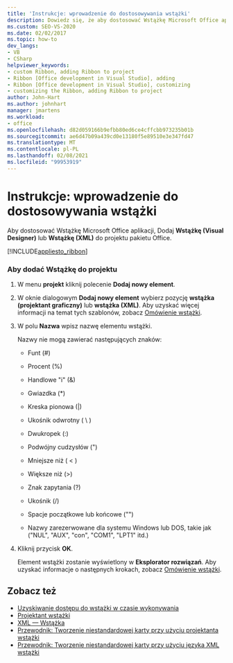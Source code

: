 ```yaml
---
title: 'Instrukcje: wprowadzenie do dostosowywania wstążki'
description: Dowiedz się, że aby dostosować Wstążkę Microsoft Office aplikacji, Dodaj Wstążkę (Visual Designer) lub Wstążkę (XML) do projektu pakietu Office.
ms.custom: SEO-VS-2020
ms.date: 02/02/2017
ms.topic: how-to
dev_langs:
- VB
- CSharp
helpviewer_keywords:
- custom Ribbon, adding Ribbon to project
- Ribbon [Office development in Visual Studio], adding
- Ribbon [Office development in Visual Studio], customizing
- customizing the Ribbon, adding Ribbon to project
author: John-Hart
ms.author: johnhart
manager: jmartens
ms.workload:
- office
ms.openlocfilehash: d82d059166b9efbb80ed6ce4cffcbb973235b01b
ms.sourcegitcommit: ae6d47b09a439cd0e13180f5e89510e3e347fd47
ms.translationtype: MT
ms.contentlocale: pl-PL
ms.lasthandoff: 02/08/2021
ms.locfileid: "99953919"
---
```

# <a name="how-to-get-started-customizing-the-ribbon"></a>Instrukcje: wprowadzenie do dostosowywania wstążki
  Aby dostosować Wstążkę Microsoft Office aplikacji, Dodaj **Wstążkę (Visual Designer)** lub **Wstążkę (XML)** do projektu pakietu Office.

 [!INCLUDE[appliesto_ribbon](../vsto/includes/appliesto-ribbon-md.md)]

### <a name="to-add-a-ribbon-to-a-project"></a>Aby dodać Wstążkę do projektu

1. W menu **projekt** kliknij polecenie **Dodaj nowy element**.

2. W oknie dialogowym **Dodaj nowy element** wybierz pozycję **wstążka (projektant graficzny)** lub **wstążka (XML)**. Aby uzyskać więcej informacji na temat tych szablonów, zobacz [Omówienie wstążki](../vsto/ribbon-overview.md).

3. W polu **Nazwa** wpisz nazwę elementu wstążki.

    Nazwy nie mogą zawierać następujących znaków:

   - Funt (#)

   - Procent (%)

   - Handlowe "i" (&)

   - Gwiazdka (*)

   - Kreska pionowa (|)

   - Ukośnik odwrotny ( \\ )

   - Dwukropek (:)

   - Podwójny cudzysłów (")

   - Mniejsze niż ( \< )

   - Większe niż (>)

   - Znak zapytania (?)

   - Ukośnik (/)

   - Spacje początkowe lub końcowe ("")

   - Nazwy zarezerwowane dla systemu Windows lub DOS, takie jak ("NUL", "AUX", "con", "COM1", "LPT1" itd.)

4. Kliknij przycisk **OK**.

   Element wstążki zostanie wyświetlony w **Eksplorator rozwiązań**. Aby uzyskać informacje o następnych krokach, zobacz [Omówienie wstążki](../vsto/ribbon-overview.md).

## <a name="see-also"></a>Zobacz też
- [Uzyskiwanie dostępu do wstążki w czasie wykonywania](../vsto/accessing-the-ribbon-at-run-time.md)
- [Projektant wstążki](../vsto/ribbon-designer.md)
- [XML — Wstążka](../vsto/ribbon-xml.md)
- [Przewodnik: Tworzenie niestandardowej karty przy użyciu projektanta wstążki](../vsto/walkthrough-creating-a-custom-tab-by-using-the-ribbon-designer.md)
- [Przewodnik: Tworzenie niestandardowej karty przy użyciu języka XML wstążki](../vsto/walkthrough-creating-a-custom-tab-by-using-ribbon-xml.md)
